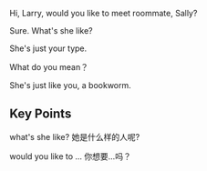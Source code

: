 Hi, Larry, would you like to meet roommate, Sally?

Sure. What's she like?

She's just your type.

What do you mean？

She's just like you, a bookworm.

## Key Points
what's she like? 她是什么样的人呢?

would you like to ... 你想要...吗？
